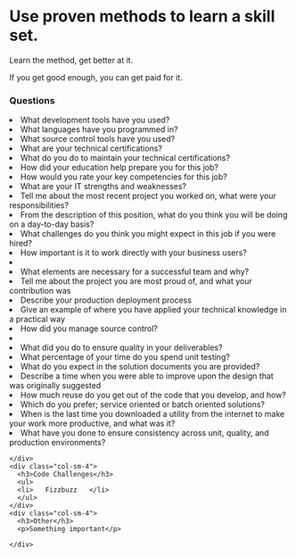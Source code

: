 <!DOCTYPE html>
<html>

<body>

<h1>Use proven methods to learn a skill set.</h1>
<p>Learn the method, get better at it.</p>
<p>If you get good enough, you can get paid for it.</p>
<div class="container">
  <div class="row">
    <div class="col-sm-4">
      <h3>Questions</h3>
      <li>	 What development tools have you used?	</li>
<li>	 What languages have you programmed in?	</li>
<li>	 What source control tools have you used?	</li>
<li>	 What are your technical certifications?	</li>
<li>	 What do you do to maintain your technical certifications?	</li>
<li>	 How did your education help prepare you for this job?	</li>
<li>	 How would you rate your key competencies for this job?	</li>
<li>	 What are your IT strengths and weaknesses?	</li>
<li>	 Tell me about the most recent project you worked on,  what were your responsibilities?	</li>
<li>	 From the description of this position, what do you think you will be doing on a day-to-day basis?	</li>
<li>	 What challenges do you think you might expect in this job if you were hired?	</li>
<li>	 How important is it to work directly with your business users?	</li>
<li>		</li>
<li>	 What elements are necessary for a successful team and why?	</li>
<li>	 Tell me about the project you are most proud of, and what your contribution was	</li>
<li>	 Describe your production deployment process	</li>
<li>	 Give an example of where you have applied your technical knowledge in a practical way	</li>
<li>	 How did you manage source control?	</li>
<li>		</li>
<li>	 What did you do to ensure quality in your deliverables?	</li>
<li>	 What percentage of your time do you spend unit testing?	</li>
<li>	 What do you expect in the solution documents you are provided?	</li>
<li>	 Describe a time when you were able to improve upon the design that was originally suggested	</li>
<li>	 How much reuse do you get out of the code that you develop, and how?	</li>
<li>	 Which do you prefer; service oriented or batch oriented solutions?	</li>
<li>	 When is the last time you downloaded a utility from the internet to make your work more productive, and what was it?	</li>
<li>	 What have you done to ensure consistency across unit, quality, and production environments?	</li>

    </div>
    <div class="col-sm-4">
      <h3>Code Challenges</h3>
      <ul>
      <li>	 Fizzbuzz	</li>
      </ul>
    </div>
    <div class="col-sm-4">
      <h3>Other</h3>        
      <p>Something important</p>
     
    </div>
  </div>
</div>
</body>
</html>
